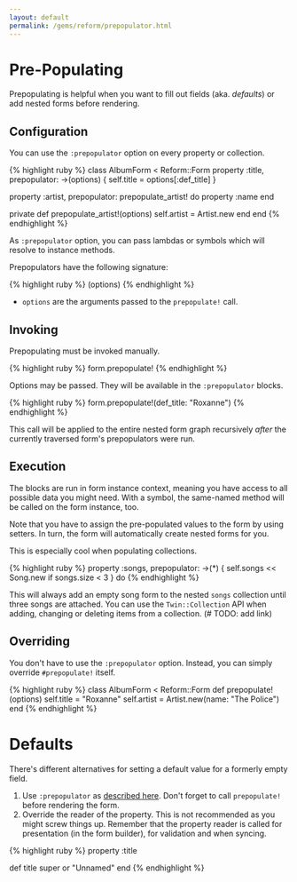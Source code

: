 ```yaml
---
layout: default
permalink: /gems/reform/prepopulator.html
---
```


# Pre-Populating

Prepopulating is helpful when you want to fill out fields (aka. _defaults_) or add nested forms before rendering.

## Configuration

You can use the `:prepopulator` option on every property or collection.

{% highlight ruby %}
class AlbumForm < Reform::Form
  property :title, prepopulator: ->(options) { self.title = options[:def_title] }

  property :artist, prepopulator: prepopulate_artist! do
    property :name
  end

private
  def prepopulate_artist!(options)
    self.artist = Artist.new
  end
end
{% endhighlight %}

As `:prepopulator` option, you can pass lambdas or symbols which will resolve to instance methods.

Prepopulators have the following signature:

{% highlight ruby %}
(options)
{% endhighlight %}

* `options` are the arguments passed to the `prepopulate!` call.


## Invoking

Prepopulating must be invoked manually.

{% highlight ruby %}
form.prepopulate!
{% endhighlight %}

Options may be passed. They will be available in the `:prepopulator` blocks.

{% highlight ruby %}
form.prepopulate!(def_title: "Roxanne")
{% endhighlight %}

This call will be applied to the entire nested form graph recursively _after_ the currently traversed form's prepopulators were run.


## Execution

The blocks are run in form instance context, meaning you have access to all possible data you might need. With a symbol, the same-named method will be called on the form instance, too.

Note that you have to assign the pre-populated values to the form by using setters. In turn, the form will automatically create nested forms for you.

This is especially cool when populating collections.

{% highlight ruby %}
property :songs,
  prepopulator: ->(*) { self.songs << Song.new if songs.size < 3 } do
{% endhighlight %}

This will always add an empty song form to the nested `songs` collection until three songs are attached. You can use the `Twin::Collection` API when adding, changing or deleting items from a collection. (# TODO: add link)


## Overriding

You don't have to use the `:prepopulator` option. Instead, you can simply override `#prepopulate!` itself.

{% highlight ruby %}
class AlbumForm < Reform::Form
  def prepopulate!(options)
    self.title = "Roxanne"
    self.artist = Artist.new(name: "The Police")
  end
{% endhighlight %}


# Defaults

There's different alternatives for setting a default value for a formerly empty field.

1. Use `:prepopulator` as [described here](#configuration). Don't forget to call `prepopulate!` before rendering the form.
2. Override the reader of the property. This is not recommended as you might screw things up. Remember that the property reader is called for presentation (in the form builder), for validation and when syncing.

{% highlight ruby %}
property :title

def title
  super or "Unnamed"
end
{% endhighlight %}
